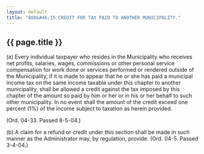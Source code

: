 ---
layout: default 
title: "880&#46;15 CREDIT FOR TAX PAID TO ANOTHER MUNICIPALITY."---

{{ page.title }}
----------------

​(a) Every individual taxpayer who resides in the Municipality who
receives net profits, salaries, wages, commissions or other personal
service compensation for work done or services performed or rendered
outside of the Municipality, if it is made to appear that he or she has
paid a municipal income tax on the same income taxable under this
chapter to another municipality, shall be allowed a credit against the
tax imposed by this chapter of the amount so paid by him or her or in
his or her behalf to such other municipality. In no event shall the
amount of the credit exceed one percent (1%) of the income subject to
taxation as herein provided.

(Ord. 04-33. Passed 8-5-04.)

​(b) A claim for a refund or credit under this section shall be made in
such manner as the Administrator may, by regulation, provide. (Ord.
04-5. Passed 3-4-04.)
